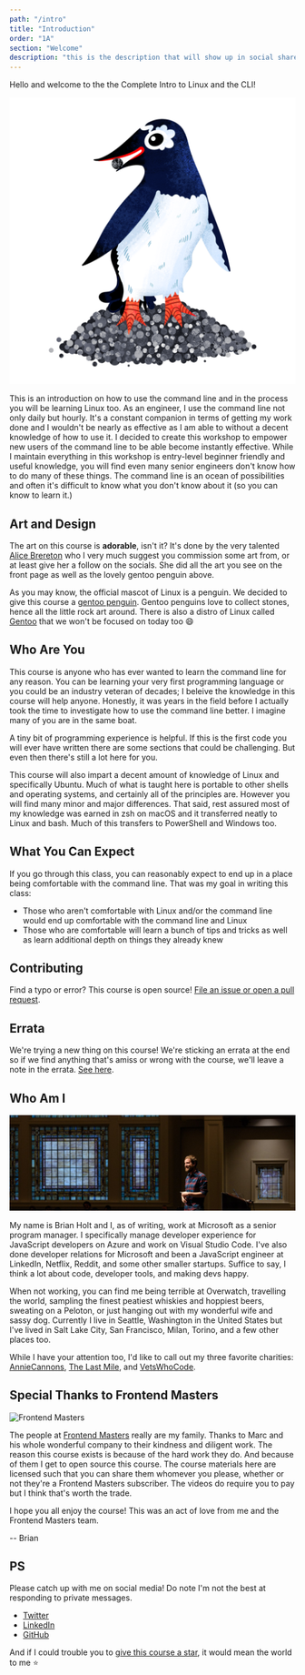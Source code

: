 ```yaml
---
path: "/intro"
title: "Introduction"
order: "1A"
section: "Welcome"
description: "this is the description that will show up in social shares"
---
```


Hello and welcome to the the Complete Intro to Linux and the CLI!

![Cute drawing of gentoo penguin](./images/penguin.png)

This is an introduction on how to use the command line and in the process you will be learning Linux too. As an engineer, I use the command line not only daily but hourly. It's a constant companion in terms of getting my work done and I wouldn't be nearly as effective as I am able to without a decent knowledge of how to use it. I decided to create this workshop to empower new users of the command line to be able become instantly effective. While I maintain everything in this workshop is entry-level beginner friendly and useful knowledge, you will find even many senior engineers don't know how to do many of these things. The command line is an ocean of possibilities and often it's difficult to know what you don't know about it (so you can know to learn it.)

## Art and Design

The art on this course is **adorable**, isn't it? It's done by the very talented [Alice Brereton][alice] who I very much suggest you commission some art from, or at least give her a follow on the socials. She did all the art you see on the front page as well as the lovely gentoo penguin above.

As you may know, the official mascot of Linux is a penguin. We decided to give this course a [gentoo penguin][wiki]. Gentoo penguins love to collect stones, hence all the little rock art around. There is also a distro of Linux called [Gentoo][gentoo] that we won't be focused on today too 😄

## Who Are You

This course is anyone who has ever wanted to learn the command line for any reason. You can be learning your very first programming language or you could be an industry veteran of decades; I beleive the knowledge in this course will help anyone. Honestly, it was years in the field before I actually took the time to investigate how to use the command line better. I imagine many of you are in the same boat.

A tiny bit of programming experience is helpful. If this is the first code you will ever have written there are some sections that could be challenging. But even then there's still a lot here for you.

This course will also impart a decent amount of knowledge of Linux and specifically Ubuntu. Much of what is taught here is portable to other shells and operating systems, and certainly all of the principles are. However you will find many minor and major differences. That said, rest assured most of my knowledge was earned in zsh on macOS and it transferred neatly to Linux and bash. Much of this transfers to PowerShell and Windows too.

## What You Can Expect

If you go through this class, you can reasonably expect to end up in a place being comfortable with the command line. That was my goal in writing this class:

- Those who aren't comfortable with Linux and/or the command line would end up comfortable with the command line and Linux
- Those who are comfortable will learn a bunch of tips and tricks as well as learn additional depth on things they already knew

## Contributing

Find a typo or error? This course is open source! [File an issue or open a pull request][course].

## Errata

We're trying a new thing on this course! We're sticking an errata at the end so if we find anything that's amiss or wrong with the course, we'll leave a note in the errata. [See here][errata].

## Who Am I

![Brian speaking at a conference](./images/brian.jpg)

My name is Brian Holt and I, as of writing, work at Microsoft as a senior program manager. I specifically manage developer experience for JavaScript developers on Azure and work on Visual Studio Code. I've also done developer relations for Microsoft and been a JavaScript engineer at LinkedIn, Netflix, Reddit, and some other smaller startups. Suffice to say, I think a lot about code, developer tools, and making devs happy.

When not working, you can find me being terrible at Overwatch, travelling the world, sampling the finest peatiest whiskies and hoppiest beers, sweating on a Peloton, or just hanging out with my wonderful wife and sassy dog. Currently I live in Seattle, Washington in the United States but I've lived in Salt Lake City, San Francisco, Milan, Torino, and a few other places too.

While I have your attention too, I'd like to call out my three favorite charities: [AnnieCannons][ac], [The Last Mile][tlm], and [VetsWhoCode][vwc].

## Special Thanks to Frontend Masters

![Frontend Masters](./fem.png)

The people at [Frontend Masters][fem] really are my family. Thanks to Marc and his whole wonderful company to their kindness and diligent work. The reason this course exists is because of the hard work they do. And because of them I get to open source this course. The course materials here are licensed such that you can share them whomever you please, whether or not they're a Frontend Masters subscriber. The videos do require you to pay but I think that's worth the trade.

I hope you all enjoy the course! This was an act of love from me and the Frontend Masters team.

-- Brian

## PS

Please catch up with me on social media! Do note I'm not the best at responding to private messages.

- [Twitter][tw]
- [LinkedIn][li]
- [GitHub][gh]

And if I could trouble you to [give this course a star][course], it would mean the world to me ⭐️

[tw]: https://twitter.com/holtbt
[gh]: https://github.com/btholt
[li]: https://linkedin.com/in/btholt
[course]: https://github.com/btholt/complete-intro-to-linux-and-the-cli
[tlm]: https://thelastmile.org/donate/
[ac]: https://anniecannons.org/invest
[vwc]: https://vetswhocode.io/donate
[fem]: https://www.frontendmasters.com
[alice]: https://www.pickledalice.com/
[wiki]: https://en.wikipedia.org/wiki/Gentoo_penguin
[gentoo]: https://www.gentoo.org/
[errata]: https://btholt.github.io/complete-intro-to-linux-and-the-cli/errata
